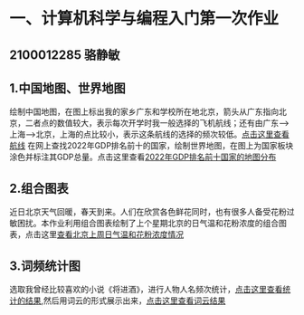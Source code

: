 
# 一、计算机科学与编程入门第一次作业
## 2100012285 骆静敏
## 1.中国地图、世界地图
绘制中国地图，在图上标出我的家乡广东和学校所在地北京，箭头从广东指向北京，二者点的数值较大，表示每次开学时我一般选择的飞机航线；还有由广东——>上海——>北京，上海的点比较小，表示这条航线的选择的频次较低。[点击这里查看航线](https://beifangluoye.github.io/广东_北京航线.html)
在网上查找2022年GDP排名前十的国家，绘制世界地图，在图上为国家板块涂色并标注其GDP总量。点击这里查看[2022年GDP排名前十国家的地图分布](https://beifangluoye.github.io/map_GDP.html)
## 2.组合图表
近日北京天气回暖，春天到来。人们在欣赏各色鲜花同时，也有很多人备受花粉过敏困扰。本作业利用组合图表绘制了上个星期北京的日气温和花粉浓度的组合图表，点击这里[查看北京上周日气温和花粉浓度情况](https://beifangluoye.github.io/北京上周气温和花粉图.html)
## 3.词频统计图
选取我曾经比较喜欢的小说《将进酒》，进行人物人名频次统计，[点击这里查看统计的结果](https://beifangluoye.github.io/将近酒人名统计结果.txt),然后用词云的形式展示出来，[点击这里查看词云结果](https://beifangluoye.github.io/将进酒人名词云.html)

